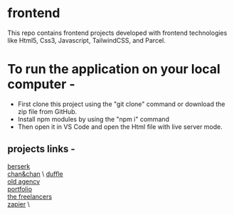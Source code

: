 # frontend
This repo contains frontend projects developed with frontend technologies like Html5, Css3, Javascript, TailwindCSS, and Parcel.

# To run the application on your local computer - 
- First clone this project using the "git clone" command or download the zip file from GitHub.
- Install npm modules by using the "npm i" command
- Then open it in VS Code and open the Html file with live server mode.


## projects links -
[berserk](https://github.com/suryacodess/frontend/tree/main/berserk) \
[chan&chan](https://github.com/suryacodess/frontend/tree/main/chanchan) \ 
[duffle](https://github.com/suryacodess/frontend/tree/main/duffle) \
[old agency](https://github.com/suryacodess/frontend/tree/main/old%20agency) \
[portfolio](https://github.com/suryacodess/frontend/tree/main/portfolio) \
[the freelancers](https://github.com/suryacodess/frontend/tree/main/the%20freelancers) \
[zapier](https://github.com/suryacodess/frontend/tree/main/zapier) \

